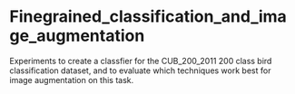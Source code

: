 # Finegrained_classification_and_image_augmentation
Experiments to create a classfier for the CUB_200_2011 200 class bird classification dataset, and to evaluate which techniques work best for image augmentation on this task. 

